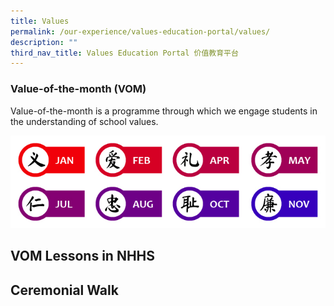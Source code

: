 ```yaml
---
title: Values
permalink: /our-experience/values-education-portal/values/
description: ""
third_nav_title: Values Education Portal 价值教育平台
---
```

### Value-of-the-month (VOM)


Value-of-the-month is a programme through which we engage students in the understanding of school values.  
  
![01a_SchoolValues.jpg](/images/01a_SchoolValues.jpg)


## VOM Lessons in NHHS


## Ceremonial Walk

